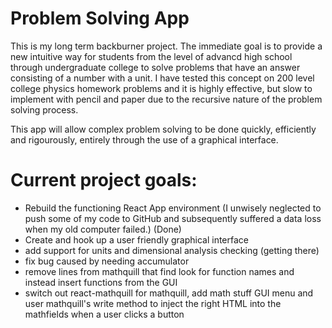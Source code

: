 # Problem Solving App

This is my long term backburner project. The immediate goal is to provide a new intuitive way for students from the level of advancd high school through undergraduate college to solve problems that have an answer consisting of a number with a unit. I have tested this concept on 200 level college physics homework problems and it is highly effective, but slow to implement with pencil and paper due to the recursive nature of the problem solving process. 

This app will allow complex problem solving to be done quickly, efficiently and rigourously, entirely through the use of a graphical interface. 

# Current project goals: 

- Rebuild the functioning React App environment (I unwisely neglected to push some of my code to GitHub and subsequently suffered a data loss when my old computer failed.) (Done)
- Create and hook up a user friendly graphical interface
- add support for units and dimensional analysis checking (getting there)
- fix bug caused by needing accumulator
- remove lines from mathquill that find look for function names and instead insert functions from the GUI
- switch out react-mathquill for mathquill, add math stuff GUI menu and user mathquill's write method to inject the right HTML into the mathfields when a user clicks a button

